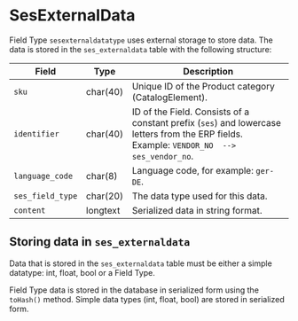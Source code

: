 # SesExternalData

Field Type `sesexternaldatatype` uses external storage to store data.
The data is stored in the `ses_externaldata` table with the following structure:

|Field|Type|Description|
|--- |--- |--- |
|`sku`|char(40)|Unique ID of the Product category (CatalogElement).|
|`identifier`|char(40)|ID of the Field. Consists of a constant prefix (`ses`) and lowercase letters from the ERP fields.</br>Example: `VENDOR_NO  --> ses_vendor_no`.|
|`language_code`|char(8)|Language code, for example: `ger-DE`.|
|`ses_field_type`|char(20)|The data type used for this data.|
|`content`|longtext|Serialized data in string format.|

## Storing data in `ses_externaldata`

Data that is stored in the `ses_externaldata` table must be either a simple datatype: int, float, bool or a Field Type.

Field Type data is stored in the database in serialized form using the `toHash()` method.
Simple data types (int, float, bool) are stored in serialized form.
